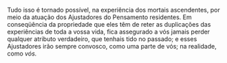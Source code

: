 ﻿Tudo isso é tornado possível, na experiência dos mortais ascendentes, por meio da atuação dos Ajustadores do Pensamento residentes. Em conseqüência da propriedade que eles têm de reter as duplicações das experiências de toda a vossa vida, fica assegurado a vós jamais perder qualquer atributo verdadeiro, que tenhais tido no passado; e esses Ajustadores irão sempre convosco, como uma parte de vós; na realidade, como <em>vós.</em>